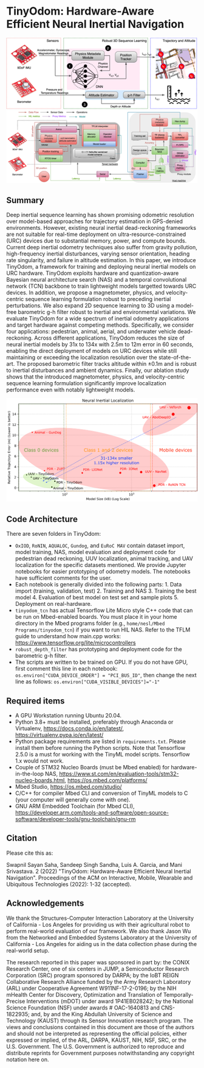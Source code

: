 # TinyOdom: Hardware-Aware Efficient Neural Inertial Navigation

![overview](tinyodom_SL.png)
![overview](tinyodom_framework.png)

## Summary
Deep inertial sequence learning has shown promising odometric resolution over model-based approaches for trajectory estimation in GPS-denied environments. However, existing neural inertial dead-reckoning frameworks are not suitable for real-time deployment on ultra-resource-constrained (URC) devices due to substantial memory, power, and compute bounds. Current deep inertial odometry techniques also suffer from gravity pollution, high-frequency inertial disturbances, varying sensor orientation, heading rate singularity, and failure in altitude estimation. In this paper, we introduce TinyOdom, a framework for training and deploying neural inertial models on URC hardware. TinyOdom exploits hardware and quantization-aware Bayesian neural architecture search (NAS) and a temporal convolutional network (TCN) backbone to train lightweight models targetted towards URC devices. In addition, we propose a magnetometer, physics, and velocity-centric sequence learning formulation robust to preceding inertial perturbations. We also expand 2D sequence learning to 3D using a model-free barometric g-h filter robust to inertial and environmental variations. We evaluate TinyOdom for a wide spectrum of inertial odometry applications and target hardware against competing methods. Specifically, we consider four applications: pedestrian, animal, aerial, and underwater vehicle dead-reckoning. Across different applications, TinyOdom reduces the size of neural inertial models by 31x to 134x with 2.5m to 12m error in 60 seconds, enabling the direct deployment of models on URC devices while still maintaining or exceeding the localization resolution over the state-of-the-art. The proposed barometric filter tracks altitude within ±0.1m and is robust to inertial disturbances and ambient dynamics. Finally, our ablation study shows that the introduced magnetometer, physics, and velocity-centric sequence learning formulation significantly improve localization performance even with notably lightweight models.

![performance summary](tinyodom_perf_sum.png)

## Code Architecture

There are seven folders in TinyOdom:
- ```OxIOD```, ```RoNIN```,  ```AQUALOC```, ```Gundog```, and ```EuRoC MAV``` contain dataset import, model training, NAS, model evaluation and deployment code for pedestrian dead reckoning, UUV localization, animal tracking, and UAV localization for the specific datasets mentioned. We provide Jupyter notebooks for easier prototyping of odometry models. The notebooks have sufficient comments for the user.
- Each notebook is generally divided into the following parts: 1. Data import (training, validation, test) 2. Training and NAS 3. Training the best model 4. Evaluation of best model on test set and sample plots 5. Deployment on real-hardware.
- ```tinyodom_tcn``` has actual Tensorflow Lite Micro style C++ code that can be run on Mbed-enabled boards. You must place it in your home directory in the Mbed programs folder (e.g., ```home/nesl/Mbed Programs/tinyodom_tcn```) if you want to run HIL NAS. Refer to the TFLM guide to understand how main.cpp works: https://www.tensorflow.org/lite/microcontrollers
- ```robust_depth_filter``` has prototyping and deployment code for the barometric g-h filter.
- The scripts are written to be trained on GPU. If you do not have GPU, first comment this line in each notebook: ```os.environ["CUDA_DEVICE_ORDER"] = "PCI_BUS_ID"```, then change the next line as follows: ```os.environ["CUDA_VISIBLE_DEVICES"]="-1"```

## Required items 
- A GPU Workstation running Ubuntu 20.04.
- Python 3.8+ must be installed, preferably through Anaconda or Virtualenv, https://docs.conda.io/en/latest/, https://virtualenv.pypa.io/en/latest/
- Python package requirements are listed in ```requirements.txt```. Please install them before running the Python scripts. Note that Tensorflow 2.5.0 is a must for working with the TinyML model scripts. Tensorflow 1.x would not work.
- Couple of STM32 Nucleo Boards (must be Mbed enabled) for hardware-in-the-loop NAS, https://www.st.com/en/evaluation-tools/stm32-nucleo-boards.html, https://os.mbed.com/platforms/
- Mbed Studio, https://os.mbed.com/studio/
- C/C++ for compiler Mbed CLI and conversion of TinyML models to C (your computer will generally come with one).
- GNU ARM Embedded Toolchain (for Mbed CLI), https://developer.arm.com/tools-and-software/open-source-software/developer-tools/gnu-toolchain/gnu-rm

## Citation
Please cite this as:

Swapnil Sayan Saha, Sandeep Singh Sandha, Luis A. Garcia, and Mani Srivastava. 2 (2022) "TinyOdom: Hardware-Aware Efficient Neural Inertial Navigation". Proceedings of the ACM on Interactive, Mobile, Wearable and Ubiquitous Technologies (2022): 1-32 (accepted).

## Acknowledgements
We thank the Structures-Computer Interaction Laboratory at the University of California - Los Angeles for providing us with their agricultural robot to perform real-world evaluation of our framework. We also thank Jason Wu from the Networked and Embedded Systems Laboratory at the University of California - Los Angeles for aiding us in the data collection phase during the real-world setup.

The research reported in this paper was sponsored in part by: the CONIX Research Center, one of six centers in JUMP, a Semiconductor Research Corporation (SRC) program sponsored by DARPA; by the IoBT REIGN Collaborative Research Alliance funded by the Army Research Laboratory (ARL) under Cooperative Agreement W911NF-17-2-0196; by the NIH mHealth Center for Discovery, Optimization and Translation of Temporally-Precise Interventions (mDOT) under award 1P41EB028242; by the National Science Foundation (NSF) under awards \# OAC-1640813 and CNS-1822935; and, by and the King Abdullah University of Science and Technology (KAUST) through its Sensor Innovation research program. The views and conclusions contained in this document are those of the authors and should not be interpreted as representing the official policies, either expressed or implied, of the ARL, DARPA, KAUST, NIH, NSF, SRC, or the U.S. Government. The U.S. Government is authorized to reproduce and distribute reprints for Government purposes notwithstanding any copyright notation here on.



